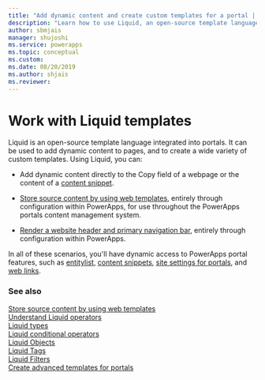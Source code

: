 ```yaml
---
title: "Add dynamic content and create custom templates for a portal | MicrosoftDocs"
description: "Learn how to use Liquid, an open-source template language, into your portals."
author: sbmjais
manager: shujoshi
ms.service: powerapps
ms.topic: conceptual
ms.custom: 
ms.date: 08/20/2019
ms.author: shjais
ms.reviewer:
---
```


# Work with Liquid templates

Liquid is an open-source template language integrated into portals. It can be used to add dynamic content to pages, and to create a wide variety of custom templates. Using Liquid, you can:

- Add dynamic content directly to the Copy field of a webpage or the content of a [content snippet](customize-content-snippets.md).  

- [Store source content by using web templates](store-content-web-templates.md), entirely through configuration within PowerApps, for use throughout the PowerApps portals content management system.  

- [Render a website header and primary navigation bar](render-site-header-primary-navigation.md), entirely through configuration within PowerApps.  

In all of these scenarios, you'll have dynamic access to PowerApps portal features, such as [entitylist](add-webpage-render-list-records.md), [content snippets](customize-content-snippets.md), [site settings for portals](configure-site-settings.md), and [web links](manage-web-links.md).  

### See also

[Store source content by using web templates](store-content-web-templates.md)  
[Understand Liquid operators](liquid-operators.md)  
[Liquid types](liquid-types.md)  
[Liquid conditional operators](liquid-conditional-operators.md)  
[Liquid Objects](liquid-objects.md)  
[Liquid Tags](liquid-tags.md)  
[Liquid Filters](liquid-filters.md)  
[Create advanced templates for portals](create-advanced-templates.md)  
